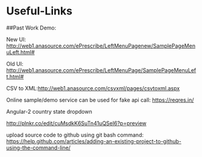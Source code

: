 # Useful-Links

##Past Work Demo:

New UI: http://web1.anasource.com/ePrescribe/LeftMenuPagenew/SamplePageMenuLeft.html#

Old UI: http://web1.anasource.com/ePrescribe/LeftMenuPage/SamplePageMenuLeft.html#

CSV to XML:http://web1.anasource.com/csvxml/pages/csvtoxml.aspx


Online sample/demo service can be used for fake api call:
https://reqres.in/


Angular-2 country state dropdown

http://plnkr.co/edit/cuMsdkK6SuTn41uQSeI6?p=preview

upload source code to github using git bash command: 
https://help.github.com/articles/adding-an-existing-project-to-github-using-the-command-line/
